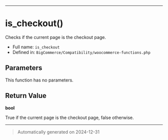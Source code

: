 ***

# is_checkout()

Checks if the current page is the checkout page.




* Full name: `is_checkout`
* Defined in: `BigCommerce/Compatibility/woocommerce-functions.php`

## Parameters

This function has no parameters.

## Return Value

**bool**

True if the current page is the checkout page, false otherwise.

***
> Automatically generated on 2024-12-31
